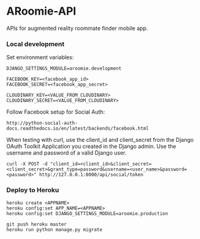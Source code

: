 # ARoomie-API
APIs for augmented reality roommate finder mobile app.


### Local development

Set environment variables:

    DJANGO_SETTINGS_MODULE=aroomie.development

    FACEBOOK_KEY=<facebook_app_id>
    FACEBOOK_SECRET=<facebook_app_secret>
 
    CLOUDINARY_KEY=<VALUE_FROM_CLOUDINARY>
    CLOUDINARY_SECRET=<VALUE_FROM_CLOUDINARY>

Follow Facebook setup for Social Auth:

    http://python-social-auth-docs.readthedocs.io/en/latest/backends/facebook.html

When testing with curl, use the client_id and client_secret from the Django OAuth Toolkit Application you created in the Django admin. Use the username and password of a valid Django user.

    curl -X POST -d "client_id=<client_id>&client_secret=<client_secret>&grant_type=password&username=<user_name>&password=<password>" http://127.0.0.1:8000/api/social/token


### Deploy to Heroku

    heroku create <APPNAME>
    heroku config:set APP_NAME=<APPNAME>
    heroku config:set DJANGO_SETTINGS_MODULE=aroomie.production
    
    git push heroku master
    heroku run python manage.py migrate
